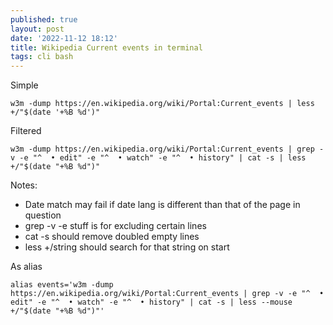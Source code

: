 ```yaml
---
published: true
layout: post
date: '2022-11-12 18:12'
title: Wikipedia Current events in terminal
tags: cli bash 
---
```

Simple

    w3m -dump https://en.wikipedia.org/wiki/Portal:Current_events | less +/"$(date '+%B %d')"

Filtered

    w3m -dump https://en.wikipedia.org/wiki/Portal:Current_events | grep -v -e "^  • edit" -e "^  • watch" -e "^  • history" | cat -s | less +/"$(date "+%B %d")"

Notes: 

* Date match may fail if date lang is different than that of the page in question
* grep -v -e stuff is for excluding certain lines
* cat -s should remove doubled empty lines
* less +/string should search for that string on start

As alias

    alias events='w3m -dump https://en.wikipedia.org/wiki/Portal:Current_events | grep -v -e "^  • edit" -e "^  • watch" -e "^  • history" | cat -s | less --mouse +/"$(date "+%B %d")"'